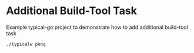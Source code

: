 # Additional Build-Tool Task

Example typical-go project to demonstrate how to add additional build-tool task

```
./typicalw pong
```
